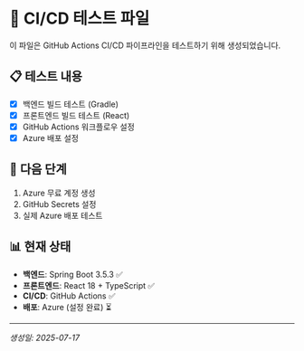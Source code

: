 # 🚀 CI/CD 테스트 파일

이 파일은 GitHub Actions CI/CD 파이프라인을 테스트하기 위해 생성되었습니다.

## 📋 테스트 내용

- [x] 백엔드 빌드 테스트 (Gradle)
- [x] 프론트엔드 빌드 테스트 (React)
- [x] GitHub Actions 워크플로우 설정
- [x] Azure 배포 설정

## 🎯 다음 단계

1. Azure 무료 계정 생성
2. GitHub Secrets 설정
3. 실제 Azure 배포 테스트

## 📊 현재 상태

- **백엔드**: Spring Boot 3.5.3 ✅
- **프론트엔드**: React 18 + TypeScript ✅
- **CI/CD**: GitHub Actions ✅
- **배포**: Azure (설정 완료) ⏳

---
*생성일: 2025-07-17* 